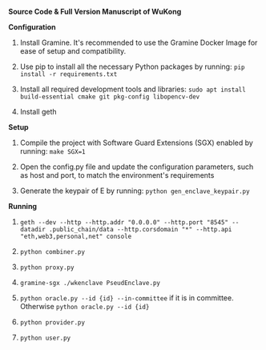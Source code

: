 **Source Code & Full Version Manuscript of WuKong**

**Configuration**
  1.  Install Gramine. It's recommended to use the Gramine Docker Image for ease of setup and compatibility. 
  
  2.  Use pip to install all the necessary Python packages by running: `pip install -r requirements.txt`
  
  3.  Install all required development tools and libraries: `sudo apt install build-essential cmake git pkg-config libopencv-dev`

  4.  Install geth


**Setup**
  1. Compile the project with Software Guard Extensions (SGX) enabled by running: `make SGX=1`
  
  2. Open the config.py file and update the configuration parameters, such as host and port, to match the environment's requirements

  3. Generate the keypair of E by running: `python gen_enclave_keypair.py`


**Running**
  1. `geth --dev --http --http.addr "0.0.0.0" --http.port "8545" --datadir .public_chain/data --http.corsdomain "*" --http.api "eth,web3,personal,net" console`

  2. `python combiner.py`

  3. `python proxy.py`

  4. `gramine-sgx ./wkenclave PseudEnclave.py`

  5. `python oracle.py --id {id} --in-committee` if it is in committee. Otherwise `python oracle.py --id {id}`

  6. `python provider.py`
  
  7. `python user.py`
